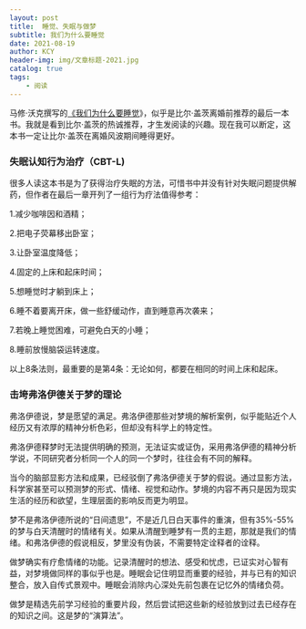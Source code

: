 ```yaml
---
layout: post
title:  睡觉、失眠与做梦
subtitle: 我们为什么要睡觉
date: 2021-08-19
author: KCY
header-img: img/文章标题-2021.jpg
catalog: true
tags:
    - 阅读
---
```


马修·沃克撰写的[《我们为什么要睡觉](https://book.douban.com/subject/35332778/)》，似乎是比尔·盖茨离婚前推荐的最后一本书。我就是看到比尔·盖茨的热诚推荐，才生发阅读的兴趣。现在我可以断定，这本书一定让比尔·盖茨在离婚风波期间睡得更好。

### 失眠认知行为治疗（CBT-L)

很多人读这本书是为了获得治疗失眠的方法，可惜书中并没有针对失眠问题提供解药，但作者在最后一章开列了一组行为疗法值得参考：

1.减少咖啡因和酒精；

2.把电子荧幕移出卧室；

3.让卧室温度降低；

4.固定的上床和起床时间；

5.想睡觉时才躺到床上；

6.睡不着要离开床，做一些舒缓动作，直到睡意再次袭来；

7.若晚上睡觉困难，可避免白天的小睡；

8.睡前放慢脑袋运转速度。

以上8条法则，最重要的是第4条：无论如何，都要在相同的时间上床和起床。

### 击垮弗洛伊德关于梦的理论

弗洛伊德说，梦是愿望的满足。弗洛伊德那些对梦境的解析案例，似乎能贴近个人经历又有浓厚的精神分析色彩，但却没有科学上的特定性。

弗洛伊德释梦时无法提供明确的预测，无法证实或证伪，采用弗洛伊德的精神分析学说，不同研究者分析同一个人的同一个梦时，往往会有不同的解释。

当今的脑部显影方法和成果，已经驳倒了弗洛伊德关于梦的假说。通过显影方法，科学家甚至可以预测梦的形式、情绪、视觉和动作。梦境的内容不再只是因为现实生活的经历和欲望，生理层面的影响反而更为明显。

梦不是弗洛伊德所说的“日间遗思”，不是近几日白天事件的重演，但有35%-55%的梦与白天清醒时的情绪有关。如果从清醒到睡梦有一贯的主题，那就是我们的情绪。和弗洛伊德的假说相反，梦里没有伪装，不需要特定诠释者的诠释。

做梦确实有疗愈情绪的功能。记录清醒时的想法、感受和忧虑，已证实对心智有益，对梦境做同样的事似乎也是。睡眠会记住明显而重要的经验，并与已有的知识整合，放入自传式景观中。睡眠会消除内心深处先前包裹在记忆外的情绪负荷。

做梦是精选先前学习经验的重要片段，然后尝试把这些新的经验放到过去已经存在的知识之间。这是梦的“演算法”。
